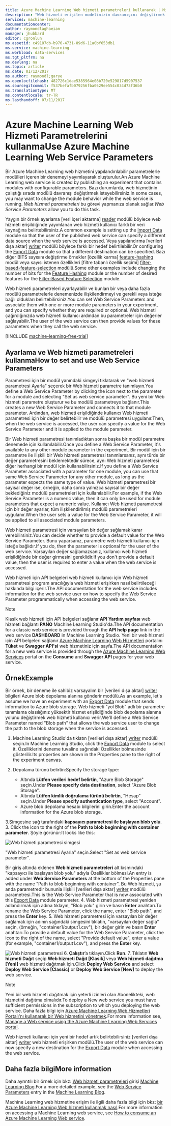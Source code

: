 ```yaml
---
title: Azure Machine Learning Web hizmeti parametreleri kullanarak | Microsoft Docs
description: "Web hizmeti erişilen modelinizin davranışını değiştirmek için Azure Machine Learning Web hizmeti parametreleri kullanma"
services: machine-learning
documentationcenter: 
author: raymondlaghaeian
manager: jhubbard
editor: cgronlun
ms.assetid: c49187db-b976-4731-89d6-11a0bf653db1
ms.service: machine-learning
ms.workload: data-services
ms.tgt_pltfrm: na
ms.devlang: na
ms.topic: article
ms.date: 01/12/2017
ms.author: raymondl;garye
ms.openlocfilehash: 482726c1dae5385964e08b720e529817d5907537
ms.sourcegitcommit: f537befafb079256fba0529ee554c034d73f36b0
ms.translationtype: MT
ms.contentlocale: tr-TR
ms.lasthandoff: 07/11/2017
---
```

# <a name="use-azure-machine-learning-web-service-parameters"></a><span data-ttu-id="38cbc-103">Azure Machine Learning Web Hizmeti Parametrelerini kullanma</span><span class="sxs-lookup"><span data-stu-id="38cbc-103">Use Azure Machine Learning Web Service Parameters</span></span>
<span data-ttu-id="38cbc-104">Bir Azure Machine Learning web hizmetini yapılandırılabilir parametrelerle modülleri içeren bir denemeyi yayımlayarak oluşturulur.</span><span class="sxs-lookup"><span data-stu-id="38cbc-104">An Azure Machine Learning web service is created by publishing an experiment that contains modules with configurable parameters.</span></span> <span data-ttu-id="38cbc-105">Bazı durumlarda, web hizmetinin çalıştığı sırada modülü davranışı değiştirmek isteyebilirsiniz.</span><span class="sxs-lookup"><span data-stu-id="38cbc-105">In some cases, you may want to change the module behavior while the web service is running.</span></span> <span data-ttu-id="38cbc-106">*Web hizmeti parametreleri* bu görevi yapmanıza olanak sağlar.</span><span class="sxs-lookup"><span data-stu-id="38cbc-106">*Web Service Parameters* allow you to do this task.</span></span> 

<span data-ttu-id="38cbc-107">Yaygın bir örnek ayarlama [veri içeri aktarma] [ reader] modülü böylece web hizmeti erişildiğinde yayımlanan web hizmeti kullanıcı farklı bir veri kaynağına belirtebilirsiniz.</span><span class="sxs-lookup"><span data-stu-id="38cbc-107">A common example is setting up the [Import Data][reader] module so that the user of the published web service can specify a different data source when the web service is accessed.</span></span> <span data-ttu-id="38cbc-108">Veya yapılandırma [verileri dışa aktar] [ writer] modülü böylece farklı bir hedef belirtilebilir.</span><span class="sxs-lookup"><span data-stu-id="38cbc-108">Or configuring the [Export Data][writer] module so that a different destination can be specified.</span></span> <span data-ttu-id="38cbc-109">Bazı diğer BITS sayısını değiştirme örnekler [özellik karma] [ feature-hashing] modül veya sayısı istenen özellikleri [filtre tabanlı özellik seçimi] [ filter-based-feature-selection] modülü.</span><span class="sxs-lookup"><span data-stu-id="38cbc-109">Some other examples include changing the number of bits for the [Feature Hashing][feature-hashing] module or the number of desired features for the [Filter-Based Feature Selection][filter-based-feature-selection] module.</span></span> 

<span data-ttu-id="38cbc-110">Web hizmeti parametreleri ayarlayabilir ve bunları bir veya daha fazla modülü parametrelerle denemenizde ilişkilendirmeyi ve gerekli veya isteğe bağlı oldukları belirtebilirsiniz.</span><span class="sxs-lookup"><span data-stu-id="38cbc-110">You can set Web Service Parameters and associate them with one or more module parameters in your experiment, and you can specify whether they are required or optional.</span></span> <span data-ttu-id="38cbc-111">Web hizmeti çağırdığınızda web hizmeti kullanıcı ardından bu parametreler için değerler sağlayabilir.</span><span class="sxs-lookup"><span data-stu-id="38cbc-111">The user of the web service can then provide values for these parameters when they call the web service.</span></span> 

[!INCLUDE [machine-learning-free-trial](../../includes/machine-learning-free-trial.md)]

## <a name="how-to-set-and-use-web-service-parameters"></a><span data-ttu-id="38cbc-112">Ayarlama ve Web hizmeti parametreleri kullanma</span><span class="sxs-lookup"><span data-stu-id="38cbc-112">How to set and use Web Service Parameters</span></span>
<span data-ttu-id="38cbc-113">Parametresi için bir modül yanındaki simgeyi tıklatarak ve "web hizmeti parametresi Ayarla" seçerek bir Web hizmeti parametre tanımlayın.</span><span class="sxs-lookup"><span data-stu-id="38cbc-113">You define a Web Service Parameter by clicking the icon next to the parameter for a module and selecting "Set as web service parameter".</span></span> <span data-ttu-id="38cbc-114">Bu yeni bir Web hizmeti parametre oluşturur ve bu modülü parametreye bağlanır.</span><span class="sxs-lookup"><span data-stu-id="38cbc-114">This creates a new Web Service Parameter and connects it to that module parameter.</span></span> <span data-ttu-id="38cbc-115">Ardından, web hizmeti erişildiğinde kullanıcı Web hizmeti parametresi için bir değer belirtebilir ve modülü parametresi uygulanır.</span><span class="sxs-lookup"><span data-stu-id="38cbc-115">Then, when the web service is accessed, the user can specify a value for the Web Service Parameter and it is applied to the module parameter.</span></span>

<span data-ttu-id="38cbc-116">Bir Web hizmeti parametresi tanımladıktan sonra başka bir modül parametre denemede için kullanılabilir.</span><span class="sxs-lookup"><span data-stu-id="38cbc-116">Once you define a Web Service Parameter, it's available to any other module parameter in the experiment.</span></span> <span data-ttu-id="38cbc-117">Bir modül için bir parametre ile ilişkili bir Web hizmeti parametresi tanımlarsanız, aynı türde bir değer parametresini beklemektedir sürece, aynı Web hizmeti parametresi diğer herhangi bir modül için kullanabilirsiniz.</span><span class="sxs-lookup"><span data-stu-id="38cbc-117">If you define a Web Service Parameter associated with a parameter for one module, you can use that same Web Service Parameter for any other module, as long as the parameter expects the same type of value.</span></span> <span data-ttu-id="38cbc-118">Web hizmeti parametresi bir sayısal değer ise, örneğin, daha sonra yalnızca sayısal bir değer beklediğiniz modülü parametreleri için kullanılabilir.</span><span class="sxs-lookup"><span data-stu-id="38cbc-118">For example, if the Web Service Parameter is a numeric value, then it can only be used for module parameters that expect a numeric value.</span></span> <span data-ttu-id="38cbc-119">Kullanıcı Web hizmeti parametresi için bir değer ayarlar, tüm ilişkilendirilmiş modülü parametreleri uygulanır.</span><span class="sxs-lookup"><span data-stu-id="38cbc-119">When the user sets a value for the Web Service Parameter, it will be applied to all associated module parameters.</span></span>

<span data-ttu-id="38cbc-120">Web hizmeti parametresi için varsayılan bir değer sağlamak karar verebilirsiniz.</span><span class="sxs-lookup"><span data-stu-id="38cbc-120">You can decide whether to provide a default value for the Web Service Parameter.</span></span> <span data-ttu-id="38cbc-121">Bunu yaparsanız, parametre web hizmeti kullanıcı için isteğe bağlıdır.</span><span class="sxs-lookup"><span data-stu-id="38cbc-121">If you do, then the parameter is optional for the user of the web service.</span></span> <span data-ttu-id="38cbc-122">Varsayılan değer sağlamazsanız, kullanıcı web hizmeti erişildiğinde bir değer girmesini gereklidir.</span><span class="sxs-lookup"><span data-stu-id="38cbc-122">If you don't provide a default value, then the user is required to enter a value when the web service is accessed.</span></span>

<span data-ttu-id="38cbc-123">Web hizmeti için API belgeleri web hizmeti kullanıcı için Web hizmeti parametresi program aracılığıyla web hizmeti erişirken nasıl belirtileceği hakkında bilgi içerir.</span><span class="sxs-lookup"><span data-stu-id="38cbc-123">The API documentation for the web service includes information for the web service user on how to specify the Web Service Parameter programmatically when accessing the web service.</span></span>

> [!NOTE]
> <span data-ttu-id="38cbc-124">Klasik web hizmeti için API belgeleri sağlanır **API Yardım sayfası** web hizmeti bağlantı **PANO** Machine Learning Studio'da.</span><span class="sxs-lookup"><span data-stu-id="38cbc-124">The API documentation for a classic web service is provided through the **API help page** link in the web service **DASHBOARD** in Machine Learning Studio.</span></span> <span data-ttu-id="38cbc-125">Yeni bir web hizmeti için API belgeleri sağlanır [Azure Machine Learning Web Hizmetleri](https://services.azureml.net/Quickstart) portalını **Tüket** ve **Swagger API'si** web hizmetiniz için sayfa.</span><span class="sxs-lookup"><span data-stu-id="38cbc-125">The API documentation for a new web service is provided through the [Azure Machine Learning Web Services](https://services.azureml.net/Quickstart) portal on the **Consume** and **Swagger API** pages for your web service.</span></span>
> 
> 

## <a name="example"></a><span data-ttu-id="38cbc-126">Örnek</span><span class="sxs-lookup"><span data-stu-id="38cbc-126">Example</span></span>
<span data-ttu-id="38cbc-127">Bir örnek, bir deneme ile sahibiz varsayalım bir [verileri dışa aktar] [ writer] bilgileri Azure blob depolama alanına gönderir modülü.</span><span class="sxs-lookup"><span data-stu-id="38cbc-127">As an example, let's assume we have an experiment with an [Export Data][writer] module that sends information to Azure blob storage.</span></span> <span data-ttu-id="38cbc-128">Web hizmeti "yol Blob" adlı bir parametre tanımlama olasılığınız yüksektir hizmet erişildiğinde blob depolama alanına yolunu değiştirmek web hizmeti kullanıcı verir.</span><span class="sxs-lookup"><span data-stu-id="38cbc-128">We'll define a Web Service Parameter named "Blob path" that allows the web service user to change the path to the blob storage when the service is accessed.</span></span>

1. <span data-ttu-id="38cbc-129">Machine Learning Studio'da tıklatın [verileri dışa aktar] [ writer] modülü seçin.</span><span class="sxs-lookup"><span data-stu-id="38cbc-129">In Machine Learning Studio, click the [Export Data][writer] module to select it.</span></span> <span data-ttu-id="38cbc-130">Özelliklerini deneme tuvaline sağındaki Özellikler bölmesinde gösterilir.</span><span class="sxs-lookup"><span data-stu-id="38cbc-130">Its properties are shown in the Properties pane to the right of the experiment canvas.</span></span>
2. <span data-ttu-id="38cbc-131">Depolama türünü belirtin:</span><span class="sxs-lookup"><span data-stu-id="38cbc-131">Specify the storage type:</span></span>
   
   * <span data-ttu-id="38cbc-132">Altında **Lütfen verileri hedef belirtin**, "Azure Blob Storage" seçin.</span><span class="sxs-lookup"><span data-stu-id="38cbc-132">Under **Please specify data destination**, select "Azure Blob Storage".</span></span>
   * <span data-ttu-id="38cbc-133">Altında **Lütfen kimlik doğrulama türünü belirtin**, "Hesap" seçin.</span><span class="sxs-lookup"><span data-stu-id="38cbc-133">Under **Please specify authentication type**, select "Account".</span></span>
   * <span data-ttu-id="38cbc-134">Azure blob depolama hesabı bilgilerini girin.</span><span class="sxs-lookup"><span data-stu-id="38cbc-134">Enter the account information for the Azure blob storage.</span></span> 
     <p /><span data-ttu-id="38cbc-135">
3.Simgesine sağ tarafındaki **kapsayıcı parametresi ile başlayan blob yolu**.</span><span class="sxs-lookup"><span data-stu-id="38cbc-135">
3. Click the icon to the right of the **Path to blob beginning with container parameter**.</span></span> <span data-ttu-id="38cbc-136">Şöyle görünür:</span><span class="sxs-lookup"><span data-stu-id="38cbc-136">It looks like this:</span></span>
   
   ![Web hizmeti parametresi simgesi][icon]
   
   <span data-ttu-id="38cbc-138">"Web hizmeti parametresi Ayarla" seçin.</span><span class="sxs-lookup"><span data-stu-id="38cbc-138">Select "Set as web service parameter".</span></span>
   
   <span data-ttu-id="38cbc-139">Bir giriş altında eklenen **Web hizmeti parametreleri** alt kısmındaki "kapsayıcı ile başlayan blob yolu" adıyla Özellikler bölmesi.</span><span class="sxs-lookup"><span data-stu-id="38cbc-139">An entry is added under **Web Service Parameters** at the bottom of the Properties pane with the name "Path to blob beginning with container".</span></span> <span data-ttu-id="38cbc-140">Bu Web hizmeti, şu anda parametredir bununla ilişkili [verileri dışa aktar] [ writer] modülü parametresi.</span><span class="sxs-lookup"><span data-stu-id="38cbc-140">This is the Web Service Parameter that is now associated with this [Export Data][writer] module parameter.</span></span>
4. <span data-ttu-id="38cbc-141">Web hizmeti parametresi yeniden adlandırmak için adına tıklayın, "Blob yolu" girin ve basın **Enter** anahtarı.</span><span class="sxs-lookup"><span data-stu-id="38cbc-141">To rename the Web Service Parameter, click the name, enter "Blob path", and press the **Enter** key.</span></span> 
5. <span data-ttu-id="38cbc-142">Web hizmeti parametresi için varsayılan bir değer sağlamak için adının sağındaki simgesini tıklatın, "varsayılan değer sağla" seçin, (örneğin, "container1/output1.csv"), bir değer girin ve basın **Enter** anahtarı.</span><span class="sxs-lookup"><span data-stu-id="38cbc-142">To provide a default value for the Web Service Parameter, click the icon to the right of the name, select "Provide default value", enter a value (for example, "container1/output1.csv"), and press the **Enter** key.</span></span>
   
   ![Web hizmeti parametresi][parameter]
6. <span data-ttu-id="38cbc-144">**Çalıştır**’a tıklayın.</span><span class="sxs-lookup"><span data-stu-id="38cbc-144">Click **Run**.</span></span> 
7. <span data-ttu-id="38cbc-145">Tıklatın **Web hizmeti Dağıt** seçip **Web hizmeti Dağıt [Klasik]** veya **Web hizmeti dağıtma [Yeni]** web hizmeti dağıtmak için.</span><span class="sxs-lookup"><span data-stu-id="38cbc-145">Click **Deploy Web Service** and select **Deploy Web Service [Classic]** or **Deploy Web Service [New]** to deploy the web service.</span></span>

> [!NOTE] 
> <span data-ttu-id="38cbc-146">Yeni bir web hizmeti dağıtmak için yeterli izinleri olan Abonelikteki, web hizmetini dağıtma olmalıdır.</span><span class="sxs-lookup"><span data-stu-id="38cbc-146">To deploy a New web service you must have sufficient permissions in the subscription to which you deploying the web service.</span></span> <span data-ttu-id="38cbc-147">Daha fazla bilgi için [Azure Machine Learning Web Hizmetleri Portalı'nı kullanarak bir Web hizmetini yönetmek](machine-learning-manage-new-webservice.md).</span><span class="sxs-lookup"><span data-stu-id="38cbc-147">For more information see, [Manage a Web service using the Azure Machine Learning Web Services portal](machine-learning-manage-new-webservice.md).</span></span> 

<span data-ttu-id="38cbc-148">Web hizmeti kullanıcı için yeni bir hedef artık belirtebilirsiniz [verileri dışa aktar] [ writer] web hizmeti erişirken modülü.</span><span class="sxs-lookup"><span data-stu-id="38cbc-148">The user of the web service can now specify a new destination for the [Export Data][writer] module when accessing the web service.</span></span>

## <a name="more-information"></a><span data-ttu-id="38cbc-149">Daha fazla bilgi</span><span class="sxs-lookup"><span data-stu-id="38cbc-149">More information</span></span>
<span data-ttu-id="38cbc-150">Daha ayrıntılı bir örnek için bkz: [Web hizmeti parametreleri](http://blogs.technet.com/b/machinelearning/archive/2014/11/25/azureml-web-service-parameters.aspx) girişi [Machine Learning Blog](http://blogs.technet.com/b/machinelearning/archive/2014/11/25/azureml-web-service-parameters.aspx).</span><span class="sxs-lookup"><span data-stu-id="38cbc-150">For a more detailed example, see the [Web Service Parameters](http://blogs.technet.com/b/machinelearning/archive/2014/11/25/azureml-web-service-parameters.aspx) entry in the [Machine Learning Blog](http://blogs.technet.com/b/machinelearning/archive/2014/11/25/azureml-web-service-parameters.aspx).</span></span>

<span data-ttu-id="38cbc-151">Machine Learning web hizmetine erişim ile ilgili daha fazla bilgi için bkz: [bir Azure Machine Learning Web hizmeti kullanmak nasıl](machine-learning-consume-web-services.md).</span><span class="sxs-lookup"><span data-stu-id="38cbc-151">For more information on accessing a Machine Learning web service, see [How to consume an Azure Machine Learning Web service](machine-learning-consume-web-services.md).</span></span>

<!-- Images -->
[icon]: ./media/machine-learning-web-service-parameters/icon.png
[parameter]: ./media/machine-learning-web-service-parameters/parameter.png


<!-- Module References -->
[feature-hashing]: https://msdn.microsoft.com/library/azure/c9a82660-2d9c-411d-8122-4d9e0b3ce92a/
[filter-based-feature-selection]: https://msdn.microsoft.com/library/azure/918b356b-045c-412b-aa12-94a1d2dad90f/
[reader]: https://msdn.microsoft.com/library/azure/4e1b0fe6-aded-4b3f-a36f-39b8862b9004/
[writer]: https://msdn.microsoft.com/library/azure/7a391181-b6a7-4ad4-b82d-e419c0d6522c/

